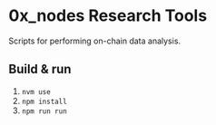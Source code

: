 # 0x_nodes Research Tools

Scripts for performing on-chain data analysis.

## Build & run

1. `nvm use`
1. `npm install`
1. `npm run run`
